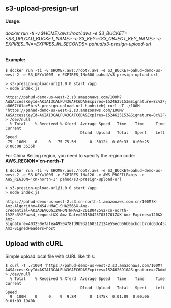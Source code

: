 ## s3-upload-presign-url



#### Usage: 

###### docker run -ti -v $HOME/.aws:/root/.aws -e S3_BUCKET=<S3_UPLOAD_BUCKET_NAME> -e S3_KEY=<S3_OBJECT_KEY_NAME> -e EXPIRES_IN=<EXPIRES_IN_SECONDS> pahud/s3-presign-upload-url



#### Example:

```
$ docker run -ti -v $HOME/.aws:/root/.aws -e S3_BUCKET=pahud-demo-us-west-2 -e S3_KEY=100M -e EXPIRES_IN=600 pahud/s3-presign-upload-url

> s3-presign-upload-url@1.0.0 start /app
> node index.js

https://pahud-demo-us-west-2.s3.amazonaws.com/100M?AWSAccessKeyId=AKIAI3CALFU43GAFC6DA&Expires=1524625153&Signature=8c%2Fy2daM%2FlL60sDZ9%2Fzck2IZK6M%3D
a8667f01ae5b:s3-presign-upload-url hunhsieh$ curl -T ./100M 'https://pahud-demo-us-west-2.s3.amazonaws.com/100M?AWSAccessKeyId=AKIAI3CALFU43GAFC6DA&Expires=1524625153&Signature=8c%2Fy2daM%2FlL60sDZ9%2Fzck2IZK6M%3D' > /dev/null
  % Total    % Received % Xferd  Average Speed   Time    Time     Time  Current
                                 Dload  Upload   Total   Spent    Left  Speed
 75  100M    0     0   75 75.5M      0  3012k  0:00:33  0:00:25  0:00:08 3535k
```



For China Beijing region, you need to specify the region code: **AWS_REGION='cn-north-1'**

```
$ docker run -ti -v $HOME/.aws:/root/.aws -e S3_BUCKET=pahud-demo-us-west-2 -e S3_KEY=100M -e EXPIRES_IN=120 -e AWS_PROFILE=bjs -e AWS_REGION='cn-north-1' pahud/s3-presign-upload-url

> s3-presign-upload-url@1.0.0 start /app
> node index.js

https://pahud-demo-us-west-2.s3.cn-north-1.amazonaws.com.cn/100M?X-Amz-Algorithm=AWS4-HMAC-SHA256&X-Amz-Credential=AKIAOEVQOGI2VHQNTNHA%2F20180425%2Fcn-north-1%2Fs3%2Faws4_request&X-Amz-Date=20180425T031701Z&X-Amz-Expires=120&X-Amz-Signature=403250e7afea49504781d9b932168312124e55ecb66b0acbdcb7cdc6dc452ff1&X-Amz-SignedHeaders=host
```



## Upload with cURL

Simple upload local file with cURL like this:

```
$ curl -T ./100M 'https://pahud-demo-us-west-2.s3.amazonaws.com/100M?AWSAccessKeyId=AKIAI3CALFU43GAFC6DA&Expires=1524626910&Signature=cZkdmk57MwrsZGrl5BNrT%2Ft%2B3Z0%3D' > /dev/null
  % Total    % Received % Xferd  Average Speed   Time    Time     Time  Current
                                 Dload  Upload   Total   Spent    Left  Speed
  9  100M    0     0    9  9.8M      0  1475k  0:01:09  0:00:06  0:01:03 1940k
```



